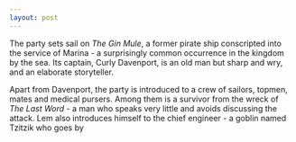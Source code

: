 ```yaml
---
layout: post
---
```

The party sets sail on *The Gin Mule*, a former pirate ship conscripted into the service of Marina - a surprisingly common occurrence in the kingdom by the sea. Its captain, Curly Davenport, is an old man but sharp and wry, and an elaborate storyteller. 

Apart from Davenport, the party is introduced to a crew of sailors, topmen, mates and medical pursers. Among them is a survivor from the wreck of *The Last Word* - a man who speaks very little and avoids discussing the attack. Lem also introduces himself to the chief engineer - a goblin named Tzitzik who goes by 
